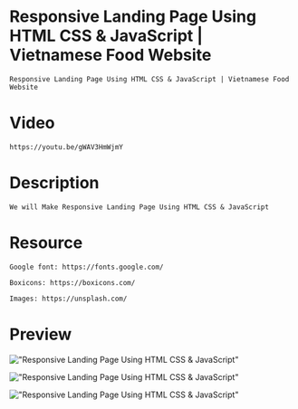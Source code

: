 # Responsive Landing Page Using HTML CSS & JavaScript | Vietnamese Food Website

    Responsive Landing Page Using HTML CSS & JavaScript | Vietnamese Food Website

# Video

    https://youtu.be/gWAV3HmWjmY

# Description

    We will Make Responsive Landing Page Using HTML CSS & JavaScript

# Resource

    Google font: https://fonts.google.com/

    Boxicons: https://boxicons.com/

    Images: https://unsplash.com/

# Preview

!["Responsive Landing Page Using HTML CSS & JavaScript"](https://user-images.githubusercontent.com/67447840/122428300-ff0fed80-cfbb-11eb-86c5-ffc414437d47.png "Responsive Landing Page Using HTML CSS & JavaScript")

!["Responsive Landing Page Using HTML CSS & JavaScript"](https://user-images.githubusercontent.com/67447840/122428474-1ea71600-cfbc-11eb-8e21-b5536f04d81e.png "Responsive Landing Page Using HTML CSS & JavaScript")

!["Responsive Landing Page Using HTML CSS & JavaScript"](https://user-images.githubusercontent.com/67447840/122428522-29fa4180-cfbc-11eb-8b08-a265b53c2e9d.png "Responsive Landing Page Using HTML CSS & JavaScript")
